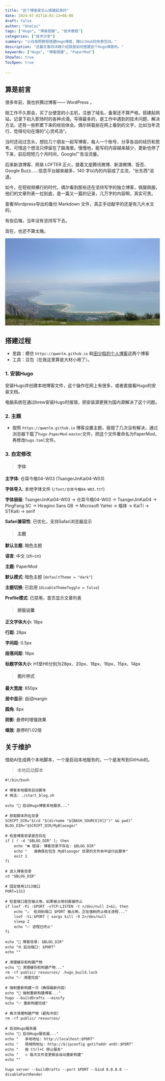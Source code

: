 ```yaml
---
title: "这个博客是怎么搭建起来的"
date: 2024-07-01T18:03:13+08:00
draft: false
author: "OneCai"
tags: ["Hugo", "博客搭建", "技术教程"]
categories: ["技术分享"]
summary: "小白按照教程搭建Hugo博客，蹭GitHub的免费空间。"
description: "这篇文章将详细介绍我是如何搭建这个Hugo博客的。"
keywords: ["Hugo", "博客搭建", "PaperMod"]
ShowToc: true
TocOpen: true

---
```


## 算是前言

很多年前，我也折腾过博客—— WordPress 。

刚工作不久那会，买了台便宜的小主机，注册了域名，备案还不算严格。搭建起网站，记录下初入职场时的各种点滴。写得最多的，是工作中遇到的技术问题、解决方法，还有一些积累下来的经验体会。偶尔转载些在网上看到的文字，比如当年流行、觉得句句在理的“心灵鸡汤”。

当时还动过念头，想拉几个朋友一起写博客，每人一个账号，分享各自的经历和思考。可惜这个想法只停留在了脑海里。慢慢地，能写的内容越来越少，更新也停了下来，前后短短几个月时间，Google广告没流量。

后来新浪博客、网易 LOFTER 正火，接着又是腾讯微博、新浪微博、饭否、Google Buzz……信息平台越来越多，140 字以内的内容成了主流，“长东西”消退。

如今，在短视频横行的时代，偶尔看到那些还在坚持写字的独立博客，佩服佩服，他们的文章列表一拉到底，是一篇又一篇的记录，几万字的内容啊，真实可贵。

查看Wordpress导出的备份 Markdown 文件，真正手动敲字的还是有几片水文的。

有些后悔，当年没有坚持写下去。

现在，也还不算太晚。

![刘家峡风景](/img/liu-jia-xia.jpeg "刘家峡水库景色")

## 搭建过程

- 思路：模仿 `https://qwenlm.github.io` 和<a href="https://www.shaohanyun.top" target="_blank">田少晗的个人博客</a>这两个博客
- 工具：豆包（在我这里算是大材小用了）。

### 1. 安装Hugo

安装Hugo并创建本地博客文件，这个操作在网上有很多，或者直接看Hugo的安装文档。

电脑系统在通过brew安装Hugo时报错，把安装源更换为国内源解决了这个问题。

### 2. 主题

- 按照 `https://qwenlm.github.io`  博客设置主题，报错了几次没有解决，通过浏览器下载了`hugo-PaperMod-master`文件，把这个文件重命名为PaperMod，再修改`hugo.toml`文件。

### 3. 自定修改

> #### 字体

**主字体**: 仓耳今楷04-W03 (TsangerJinKai04-W03)

**字体导入**: 本地字体文件 (`/font/仓耳今楷04-W03.ttf`)

**字体层级**: TsangerJinKai04-W03 → 仓耳今楷04-W03 → TsangerJinKai04 → PingFang SC → Hiragino Sans GB → Microsoft YaHei → 楷体 → KaiTi → STKaiti → serif

**Safari兼容性**: 已优化，支持Safari浏览器显示

> #### 主题

**默认主题**: 暗色主题

**语言**: 中文 (zh-cn)

**主题**: PaperMod

**默认模式**: 暗色主题 (`defaultTheme = "dark"`)

**主题切换**: 已启用 (`disableThemeToggle = false`)

**Profile模式**: 已禁用，首页显示文章列表



> #### 排版设置

**正文字体大小**: 18px

**行距**: 28px

**字间距**: 0.5px

**段落间距**: 16px

**标题字体大小**: H1至H6分别为28px、20px、18px、16px、15px、14px

> #### 图片样式

**最大宽度**: 650px

**居中显示**: 自动margin

**圆角**: 8px

**阴影**: 悬停时增强效果

**缩放**: 悬停时1.02倍


## 关于维护

借助AI生成两个本地脚本，一个是启动本地服务的，一个是发布到GitHub的。

> 本地启动脚本

```
#!/bin/bash

# 博客本地服务启动脚本
# 用法: ./start_blog.sh

echo "🚀 启动Hugo博客本地服务..."

# 获取脚本所在目录
SCRIPT_DIR="$(cd "$(dirname "${BASH_SOURCE[0]}")" && pwd)"
BLOG_DIR="$SCRIPT_DIR/MyBloooger"

# 检查博客目录是否存在
if [ ! -d "$BLOG_DIR" ]; then
    echo "❌ 错误: 博客目录不存在: $BLOG_DIR"
    echo "   请确保在包含 MyBloooger 目录的文件夹中运行此脚本"
    exit 1
fi

# 进入博客目录
cd "$BLOG_DIR"

# 固定使用1313端口
PORT=1313

# 检查端口是否被占用，如果被占用则直接终止
if lsof -Pi :$PORT -sTCP:LISTEN -t >/dev/null 2>&1; then
    echo "⚠️  检测到端口 $PORT 被占用，正在强制终止相关进程..."
    lsof -ti:$PORT | xargs kill -9 2>/dev/null
    sleep 2
    echo "✅ 进程已终止"
fi

echo "📂 博客目录: $BLOG_DIR"
echo "🌐 启动端口: $PORT"
echo ""

# 清理缓存和构建产物
echo "🧹 清理缓存和构建产物..."
rm -rf public/ resources/ .hugo_build.lock
echo "✅ 清理完成"

# 强制重新构建一次（确保最新内容）
echo "🔄 强制重新构建博客..."
hugo --buildDrafts --minify
echo "✅ 重新构建完成"

# 再次清理构建产物（避免冲突）
rm -rf public/ resources/

# 启动Hugo服务器
echo "🚀 启动Hugo服务器..."
echo "   本地地址: http://localhost:$PORT"
echo "   局域网地址: http://$(ipconfig getifaddr en0):$PORT"
echo "   按 Ctrl+C 停止服务"
echo "   🔥 每次文件变更都会自动重新构建"
echo ""

hugo server --buildDrafts --port $PORT --bind 0.0.0.0 --disableFastRender

```